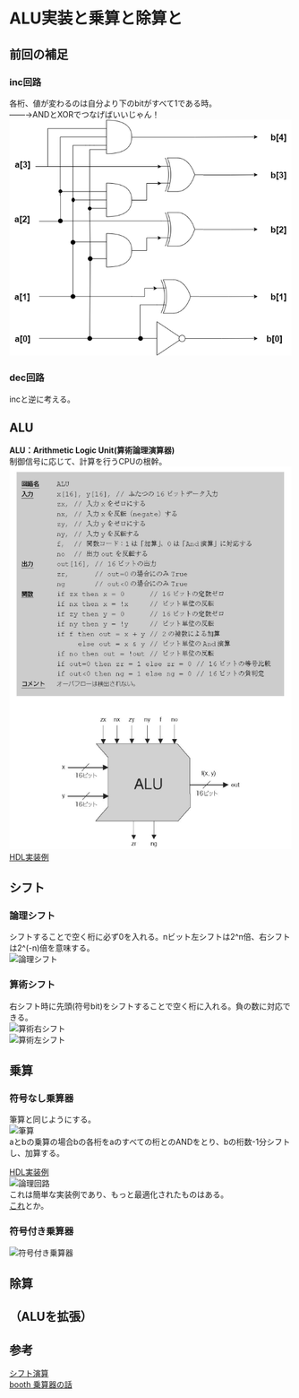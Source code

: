 # ALU実装と乗算と除算と
## 前回の補足
### inc回路
各桁、値が変わるのは自分より下のbitがすべて1である時。  
    ――→ANDとXORでつなげばいいじゃん！  
![回路図](./img/inc.png)  
  
### dec回路
incと逆に考える。  

## ALU
**ALU：Arithmetic Logic Unit(算術論理演算器)**  
制御信号に応じて、計算を行うCPUの根幹。  
![ALU](./img/alu.png)
[HDL実装例](https://github.com/NeM-T/hdl_practice/blob/master/alu/alu1.sv)  
  
## シフト
### 論理シフト
シフトすることで空く桁に必ず0を入れる。nビット左シフトは2^n倍、右シフトは2^(-n)倍を意味する。  
![論理シフト](http://kccn.konan-u.ac.jp/information/cs/cyber03/images/ashcl.gif)  
### 算術シフト
右シフト時に先頭(符号bit)をシフトすることで空く桁に入れる。負の数に対応できる。  
![算術右シフト](http://kccn.konan-u.ac.jp/information/cs/cyber03/images/bshcr.gif)  
![算術左シフト](http://kccn.konan-u.ac.jp/information/cs/cyber03/images/bshcl.gif)  
   
### 

## 乗算
### 符号なし乗算器
筆算と同じようにする。  
![筆算](https://pds.exblog.jp/pds/1/201709/13/75/f0054075_23201334.png)  
aとbの乗算の場合bの各桁をaのすべての桁とのANDをとり、bの桁数-1分シフトし、加算する。
  
[HDL実装例](https://github.com/NeM-T/hdl_practice/blob/master/multiplier/multiplier2.sv)  
![論理回路](./img/)  
これは簡単な実装例であり、もっと最適化されたものはある。  
[これ](http://kivantium.hateblo.jp/entry/2016/12/08/000000)とか。  
  
### 符号付き乗算器
![符号付き乗算器]()  
## 除算

## （ALUを拡張）

## 参考
[シフト演算](http://kccn.konan-u.ac.jp/information/cs/cyber03/cy3_shc.htm)  
[booth 乗算器の話](https://tom01h.exblog.jp/28143770/)
